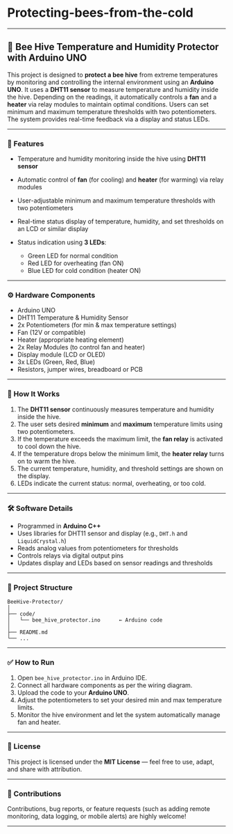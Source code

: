 # Protecting-bees-from-the-cold
---

## 🐝 Bee Hive Temperature and Humidity Protector with Arduino UNO

This project is designed to **protect a bee hive** from extreme temperatures by monitoring and controlling the internal environment using an **Arduino UNO**. It uses a **DHT11 sensor** to measure temperature and humidity inside the hive. Depending on the readings, it automatically controls a **fan** and a **heater** via relay modules to maintain optimal conditions. Users can set minimum and maximum temperature thresholds with two potentiometers. The system provides real-time feedback via a display and status LEDs.

---

### 📌 Features

* Temperature and humidity monitoring inside the hive using **DHT11 sensor**
* Automatic control of **fan** (for cooling) and **heater** (for warming) via relay modules
* User-adjustable minimum and maximum temperature thresholds with two potentiometers
* Real-time status display of temperature, humidity, and set thresholds on an LCD or similar display
* Status indication using **3 LEDs**:

  * Green LED for normal condition
  * Red LED for overheating (fan ON)
  * Blue LED for cold condition (heater ON)

---

### ⚙️ Hardware Components

* Arduino UNO
* DHT11 Temperature & Humidity Sensor
* 2x Potentiometers (for min & max temperature settings)
* Fan (12V or compatible)
* Heater (appropriate heating element)
* 2x Relay Modules (to control fan and heater)
* Display module (LCD or OLED)
* 3x LEDs (Green, Red, Blue)
* Resistors, jumper wires, breadboard or PCB

---

### 🧠 How It Works

1. The **DHT11 sensor** continuously measures temperature and humidity inside the hive.
2. The user sets desired **minimum** and **maximum** temperature limits using two potentiometers.
3. If the temperature exceeds the maximum limit, the **fan relay** is activated to cool down the hive.
4. If the temperature drops below the minimum limit, the **heater relay** turns on to warm the hive.
5. The current temperature, humidity, and threshold settings are shown on the display.
6. LEDs indicate the current status: normal, overheating, or too cold.

---

### 🛠️ Software Details

* Programmed in **Arduino C++**
* Uses libraries for DHT11 sensor and display (e.g., `DHT.h` and `LiquidCrystal.h`)
* Reads analog values from potentiometers for thresholds
* Controls relays via digital output pins
* Updates display and LEDs based on sensor readings and thresholds

---

### 📁 Project Structure

```
BeeHive-Protector/
│
├── code/
│   └── bee_hive_protector.ino      ← Arduino code  
│
├── README.md  
└── ...
```

---

### ✅ How to Run

1. Open `bee_hive_protector.ino` in Arduino IDE.
2. Connect all hardware components as per the wiring diagram.
3. Upload the code to your **Arduino UNO**.
4. Adjust the potentiometers to set your desired min and max temperature limits.
5. Monitor the hive environment and let the system automatically manage fan and heater.

---

### 📜 License

This project is licensed under the **MIT License** — feel free to use, adapt, and share with attribution.

---

### 🤝 Contributions

Contributions, bug reports, or feature requests (such as adding remote monitoring, data logging, or mobile alerts) are highly welcome!

---
